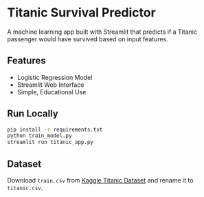 # Titanic Survival Predictor

A machine learning app built with Streamlit that predicts if a Titanic passenger would have survived based on input features.

## Features
- Logistic Regression Model
- Streamlit Web Interface
- Simple, Educational Use

## Run Locally

```bash
pip install -r requirements.txt
python train_model.py
streamlit run titanic_app.py
```

## Dataset
Download `train.csv` from [Kaggle Titanic Dataset](https://www.kaggle.com/competitions/titanic/data) and rename it to `titanic.csv`.
